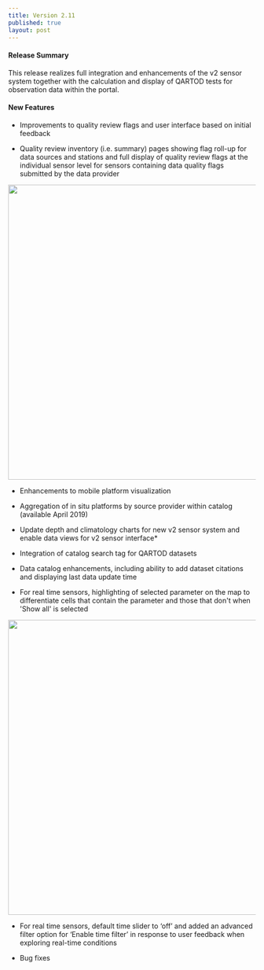 ```yaml
---
title: Version 2.11
published: true
layout: post
---
```


#### Release Summary

This release realizes full integration and enhancements of the v2 sensor system together with the calculation and display of QARTOD tests for observation data within the portal. 


#### New Features

* Improvements to quality review flags and user interface based on initial feedback

* Quality review inventory (i.e. summary) pages showing flag roll-up for data sources and stations and full display of quality review flags at the individual sensor level for sensors containing data quality flags submitted by the data provider

<img src="/assets/images/release_notes/v.2.11.1.png" class="img-responsive" width="600"/>

* Enhancements to mobile platform visualization

* Aggregation of in situ platforms by source provider within catalog (available April 2019)

* Update depth and climatology charts for new v2 sensor system and enable data views for v2 sensor interface*

* Integration of catalog search tag for QARTOD datasets

* Data catalog enhancements, including ability to add dataset citations and displaying last data update time

* For real time sensors, highlighting of selected parameter on the map to differentiate cells that contain the parameter and those that don't when 'Show all' is selected

<img src="/assets/images/release_notes/v.2.11.2.png" class="img-responsive" width="600"/>

* For real time sensors, default time slider to ‘off’ and added an advanced filter option for ‘Enable time filter’ in response to user feedback when exploring real-time conditions

* Bug fixes




